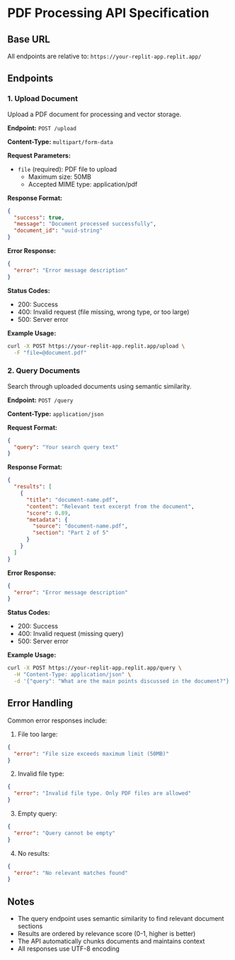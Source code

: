 # PDF Processing API Specification

## Base URL
All endpoints are relative to: `https://your-replit-app.replit.app/`

## Endpoints

### 1. Upload Document
Upload a PDF document for processing and vector storage.

**Endpoint:** `POST /upload`

**Content-Type:** `multipart/form-data`

**Request Parameters:**
- `file` (required): PDF file to upload
  - Maximum size: 50MB
  - Accepted MIME type: application/pdf

**Response Format:**
```json
{
  "success": true,
  "message": "Document processed successfully",
  "document_id": "uuid-string"
}
```

**Error Response:**
```json
{
  "error": "Error message description"
}
```

**Status Codes:**
- 200: Success
- 400: Invalid request (file missing, wrong type, or too large)
- 500: Server error

**Example Usage:**
```bash
curl -X POST https://your-replit-app.replit.app/upload \
  -F "file=@document.pdf" 
```

### 2. Query Documents
Search through uploaded documents using semantic similarity.

**Endpoint:** `POST /query`

**Content-Type:** `application/json`

**Request Format:**
```json
{
  "query": "Your search query text"
}
```

**Response Format:**
```json
{
  "results": [
    {
      "title": "document-name.pdf",
      "content": "Relevant text excerpt from the document",
      "score": 0.89,
      "metadata": {
        "source": "document-name.pdf",
        "section": "Part 2 of 5"
      }
    }
  ]
}
```

**Error Response:**
```json
{
  "error": "Error message description"
}
```

**Status Codes:**
- 200: Success
- 400: Invalid request (missing query)
- 500: Server error

**Example Usage:**
```bash
curl -X POST https://your-replit-app.replit.app/query \
  -H "Content-Type: application/json" \
  -d '{"query": "What are the main points discussed in the document?"}'
```

## Error Handling

Common error responses include:

1. File too large:
```json
{
  "error": "File size exceeds maximum limit (50MB)"
}
```

2. Invalid file type:
```json
{
  "error": "Invalid file type. Only PDF files are allowed"
}
```

3. Empty query:
```json
{
  "error": "Query cannot be empty"
}
```

4. No results:
```json
{
  "error": "No relevant matches found"
}
```

## Notes
- The query endpoint uses semantic similarity to find relevant document sections
- Results are ordered by relevance score (0-1, higher is better)
- The API automatically chunks documents and maintains context
- All responses use UTF-8 encoding
